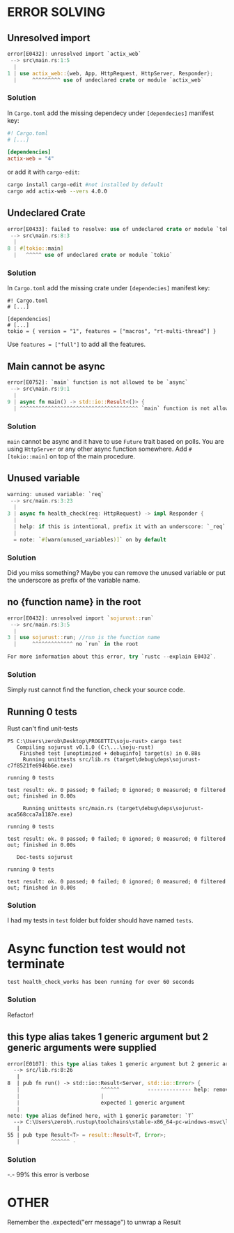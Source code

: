 # ERROR SOLVING

## Unresolved import

```rust
error[E0432]: unresolved import `actix_web`
 --> src\main.rs:1:5
  |
1 | use actix_web::{web, App, HttpRequest, HttpServer, Responder};
  |     ^^^^^^^^^ use of undeclared crate or module `actix_web`
```
### Solution 
In `Cargo.toml` add the missing dependecy under `[dependecies]` manifest key:

```toml
#! Cargo.toml
# [...]

[dependencies]
actix-web = "4"
```

or add it with `cargo-edit`:
```bash
cargo install cargo-edit #not installed by default
cargo add actix-web --vers 4.0.0
```
## Undeclared Crate
```rust
error[E0433]: failed to resolve: use of undeclared crate or module `tokio`
 --> src\main.rs:8:3
  |
8 | #[tokio::main]
  |   ^^^^^ use of undeclared crate or module `tokio`
```
### Solution

In `Cargo.toml` add the missing crate under `[dependecies]` manifest key:

```
#! Cargo.toml
# [...]

[dependencies]
# [...]
tokio = { version = "1", features = ["macros", "rt-multi-thread"] }
```
Use `features = ["full"]` to add all the features.

## Main cannot be async
```rust
error[E0752]: `main` function is not allowed to be `async`
 --> src\main.rs:9:1
  |
9 | async fn main() -> std::io::Result<()> {
  | ^^^^^^^^^^^^^^^^^^^^^^^^^^^^^^^^^^^^^^ `main` function is not allowed to be `async`

```
### Solution

`main` cannot be async and it have to use `Future` trait based on polls.
You are using `HttpServer` or any other async function somewhere.
Add `#[tokio::main]` on top of the main procedure.

## Unused variable
```rust
warning: unused variable: `req`
 --> src/main.rs:3:23
  |
3 | async fn health_check(req: HttpRequest) -> impl Responder {
  |                       ^^^ 
  | help: if this is intentional, prefix it with an underscore: `_req`
  |
  = note: `#[warn(unused_variables)]` on by default
  ```
### Solution
Did you miss something? Maybe you can remove the unused variable or put the underscore as prefix of the variable name.

## no {function name} in the root
```rust
error[E0432]: unresolved import `sojurust::run`
 --> src/main.rs:3:5
  |
3 | use sojurust::run; //run is the function name
  |     ^^^^^^^^^^^^^ no `run` in the root

For more information about this error, try `rustc --explain E0432`.
```
### Solution
Simply rust cannot find the function, check your source code.

## Running 0 tests
Rust can't find unit-tests
```
PS C:\Users\zerob\Desktop\PROGETTI\soju-rust> cargo test
   Compiling sojurust v0.1.0 (C:\...\soju-rust)
    Finished test [unoptimized + debuginfo] target(s) in 0.88s
     Running unittests src/lib.rs (target\debug\deps\sojurust-c7f8521fe6946b6e.exe)

running 0 tests

test result: ok. 0 passed; 0 failed; 0 ignored; 0 measured; 0 filtered out; finished in 0.00s

     Running unittests src/main.rs (target\debug\deps\sojurust-aca568cca7a1187e.exe)

running 0 tests

test result: ok. 0 passed; 0 failed; 0 ignored; 0 measured; 0 filtered out; finished in 0.00s

   Doc-tests sojurust

running 0 tests

test result: ok. 0 passed; 0 failed; 0 ignored; 0 measured; 0 filtered out; finished in 0.00s
```

### Solution
I had my tests in `test` folder but folder should have named `tests`.

# Async function test would not terminate
`test health_check_works has been running for over 60 seconds`

### Solution
Refactor!


## this type alias takes 1 generic argument but 2 generic arguments were supplied
```rust
error[E0107]: this type alias takes 1 generic argument but 2 generic arguments were supplied
  --> src/lib.rs:8:26
   |
8  | pub fn run() -> std::io::Result<Server, std::io::Error> {
   |                          ^^^^^^         -------------- help: remove this generic argument
   |                          |
   |                          expected 1 generic argument
   |
note: type alias defined here, with 1 generic parameter: `T`
  --> C:\Users\zerob\.rustup\toolchains\stable-x86_64-pc-windows-msvc\lib/rustlib/src/rust\library\std\src\io\error.rs:55:10
   |
55 | pub type Result<T> = result::Result<T, Error>;
   |          ^^^^^^ -
```
### Solution

-.-  99% this error is verbose

# OTHER
Remember the .expected("err message") to unwrap a Result

